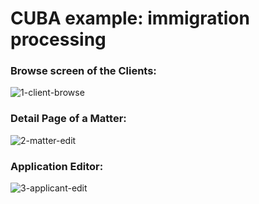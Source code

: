 # CUBA example: immigration processing


### Browse screen of the Clients:
![1-client-browse](https://github.com/mariodavid/cuba-example-immigration-processing/blob/master/img/1-client-browse.png)

### Detail Page of a Matter:
![2-matter-edit](https://github.com/mariodavid/cuba-example-immigration-processing/blob/master/img/2-matter-edit.png)

### Application Editor:
![3-applicant-edit](https://github.com/mariodavid/cuba-example-immigration-processing/blob/master/img/3-applicant-edit.png)
